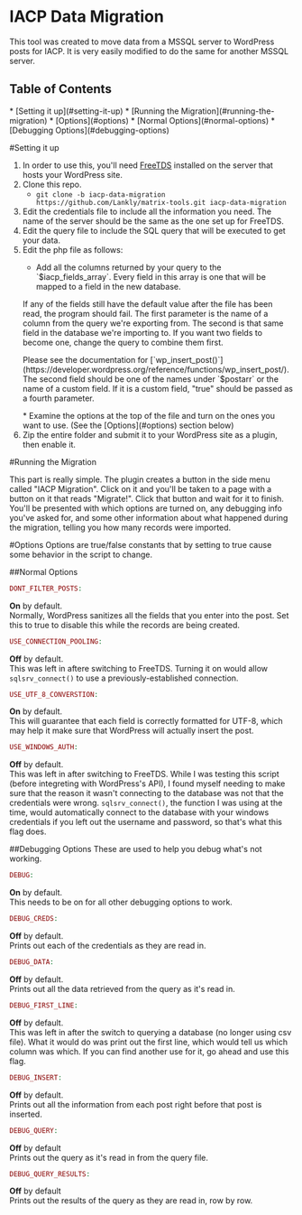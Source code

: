 # IACP Data Migration

This tool was created to move data from a MSSQL server to WordPress posts for IACP. It is very easily modified to do the same for another MSSQL server.

<h2>Table of Contents</h2>
* [Setting it up](#setting-it-up)
* [Running the Migration](#running-the-migration)
* [Options](#options)
  * [Normal Options](#normal-options)
  * [Debugging Options](#debugging-options)

#Setting it up

1. In order to use this, you'll need [FreeTDS](http://www.freetds.org/) installed on the server that hosts your WordPress site.
2. Clone this repo.
    * `git clone -b iacp-data-migration https://github.com/Lankly/matrix-tools.git iacp-data-migration`
3. Edit the credentials file to include all the information you need. The name of the server should be the same as the one set up for FreeTDS.
4. Edit the query file to include the SQL query that will be executed to get your data.
5. Edit the php file as follows:
    * <p>Add all the columns returned by your query to the `$iacp_fields_array`. Every field in this array is one that will be mapped to a field in the new database.</p>
    <p>If any of the fields still have the default value after the file has been read, the program should fail. The first parameter is the name of a column from the query we're exporting from. The second is that same field in the database we're importing to. If you want two fields to become one, change the query to combine them first.</p>
    <p>Please see the documentation for [`wp_insert_post()`](https://developer.wordpress.org/reference/functions/wp_insert_post/). The second field should be one of the names under `$postarr` or the name of a custom field. If it is a custom field, "true" should be passed as a fourth parameter.</p>
    * Examine the options at the top of the file and turn on the ones you want to use. (See the [Options](#options) section below)
6. Zip the entire folder and submit it to your WordPress site as a plugin, then enable it.

#Running the Migration

This part is really simple. The plugin creates a button in the side menu called "IACP Migration". Click on it and you'll be taken to a page with a button on it that reads "Migrate!". Click that button and wait for it to finish. You'll be presented with which options are turned on, any debugging info you've asked for, and some other information about what happened during the migration, telling you how many records were imported.

#Options
Options are true/false constants that by setting to true cause some behavior in the script to change.

##Normal Options

```php
DONT_FILTER_POSTS:
```
<b>On</b> by default.<br>
Normally, WordPress sanitizes all the fields that you enter into the post. Set this to true to disable this while the records are being created.

```php
USE_CONNECTION_POOLING:
```
<b>Off</b> by default.<br>
This was left in aftere switching to FreeTDS. Turning it on would allow `sqlsrv_connect()` to use a previously-established connection.

```php
USE_UTF_8_CONVERSTION:
```
<b>On</b> by default.<br>
This will guarantee that each field is correctly formatted for UTF-8, which may help it make sure that WordPress will actually insert the post.

```php
USE_WINDOWS_AUTH:
```
<b>Off</b> by default.<br>
This was left in after switching to FreeTDS. While I was testing this script (before integreting with WordPress's API), I found myself needing to make sure that the reason it wasn't connecting to the database was not that the credentials were wrong. `sqlsrv_connect()`, the function I was using at the time, would automatically connect to the database with your windows credentials if you left out the username and password, so that's what this flag does.

##Debugging Options
These are used to help you debug what's not working.
```php
DEBUG:
```
<b>On</b> by default.<br>
This needs to be on for all other debugging options to work.

```php
DEBUG_CREDS:
```
<b>Off</b> by default.<br>
Prints out each of the credentials as they are read in.


```php
DEBUG_DATA:
```
<b>Off</b> by default.<br>
Prints out all the data retrieved from the query as it's read in.

```php
DEBUG_FIRST_LINE:
```
<b>Off</b> by default.<br>
This was left in after the switch to querying a database (no longer using csv file). What it would do was print out the first line, which would tell us which column was which. If you can find another use for it, go ahead and use this flag.

```php
DEBUG_INSERT:
```
<b>Off</b> by default.<br>
Prints out all the information from each post right before that post is inserted.

```php
DEBUG_QUERY:
```
<b>Off</b> by default<br>
Prints out the query as it's read in from the query file.

```php
DEBUG_QUERY_RESULTS:
```
<b>Off</b> by default<br>
Prints out the results of the query as they are read in, row by row.
